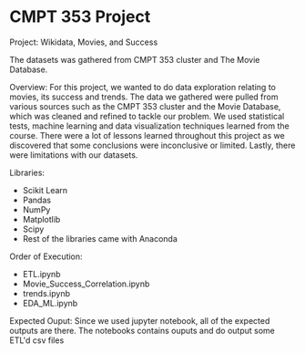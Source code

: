 # CMPT 353 Project

Project: Wikidata, Movies, and Success

The datasets was gathered from CMPT 353 cluster and The Movie Database. 

Overview: For this project, we wanted to do data exploration relating to movies, its success and trends. 
The data we gathered were pulled from various sources such as the CMPT 353 cluster and the Movie Database, 
which was cleaned and refined to tackle our problem. We used statistical tests, machine learning and data 
visualization techniques learned from the course. There were a lot of lessons learned throughout this project 
as we discovered that some conclusions were inconclusive or limited. Lastly, there were limitations with 
our datasets.

Libraries:
*  Scikit Learn
*  Pandas
*  NumPy
*  Matplotlib
*  Scipy
*  Rest of the libraries came with Anaconda


Order of Execution:
*  ETL.ipynb
*  Movie_Success_Correlation.ipynb
*  trends.ipynb
*  EDA_ML.ipynb

Expected Ouput:
Since we used jupyter notebook, all of the expected outputs are there.
The notebooks contains ouputs and do output some ETL'd csv files




